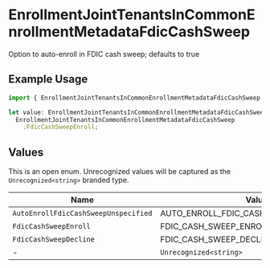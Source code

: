 # EnrollmentJointTenantsInCommonEnrollmentMetadataFdicCashSweep

Option to auto-enroll in FDIC cash sweep; defaults to true

## Example Usage

```typescript
import { EnrollmentJointTenantsInCommonEnrollmentMetadataFdicCashSweep } from "@apexfintechsolutions/ascend-sdk/models/components";

let value: EnrollmentJointTenantsInCommonEnrollmentMetadataFdicCashSweep =
  EnrollmentJointTenantsInCommonEnrollmentMetadataFdicCashSweep
    .FdicCashSweepEnroll;
```

## Values

This is an open enum. Unrecognized values will be captured as the `Unrecognized<string>` branded type.

| Name                                    | Value                                   |
| --------------------------------------- | --------------------------------------- |
| `AutoEnrollFdicCashSweepUnspecified`    | AUTO_ENROLL_FDIC_CASH_SWEEP_UNSPECIFIED |
| `FdicCashSweepEnroll`                   | FDIC_CASH_SWEEP_ENROLL                  |
| `FdicCashSweepDecline`                  | FDIC_CASH_SWEEP_DECLINE                 |
| -                                       | `Unrecognized<string>`                  |